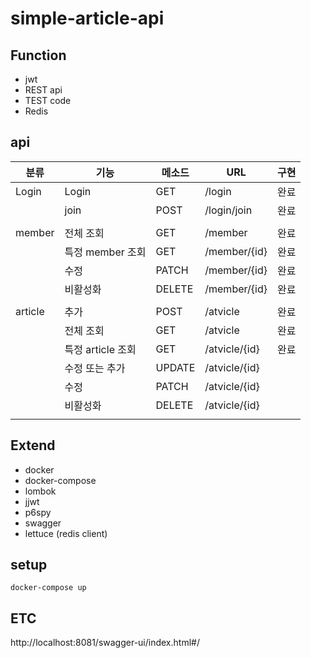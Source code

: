 # simple-article-api

## Function
- jwt
- REST api
- TEST code
- Redis

## api
| 분류 | 기능 | 메소드 | URL | 구현 |
| --- | --- | --- | --- | --- |
| Login | Login | GET | /login | 완료 |
|  | join | POST | /login/join | 완료 |
|  |  |  |  |  |
| member | 전체 조회 | GET | /member | 완료 |
|  | 특정 member 조회 | GET | /member/{id} | 완료 |
|  | 수정 | PATCH | /member/{id} | 완료 |
|  | 비활성화 | DELETE | /member/{id} | 완료 |
|  |  |  |  |  |
| article | 추가 | POST | /atvicle | 완료 |
|  | 전체 조회 | GET | /atvicle | 완료 |
|  | 특정 article 조회 | GET | /atvicle/{id} | 완료 |
|  | 수정 또는 추가 | UPDATE | /atvicle/{id} |  |
|  | 수정 | PATCH | /atvicle/{id} |  |
|  | 비활성화 | DELETE | /atvicle/{id} |  |
|  |  |  |  |  |

## Extend
- docker
- docker-compose
- lombok
- jjwt
- p6spy
- swagger
- lettuce (redis client)


## setup
```
docker-compose up
```

## ETC
http://localhost:8081/swagger-ui/index.html#/
